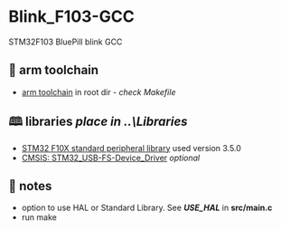 # Blink_F103-GCC
STM32F103 BluePill blink GCC

## 💪 arm toolchain
  * [arm toolchain](https://developer.arm.com/Tools%20and%20Software/GNU%20Toolchain) in root dir - *check Makefile*


## 🕮 libraries *place in ..\Libraries*
  * [STM32 F10X standard peripheral library](https://www.st.com/en/embedded-software/stsw-stm32054.html) used version 3.5.0
  * [CMSIS: STM32_USB-FS-Device_Driver](https://www.st.com/en/embedded-software/stsw-stm32121.html) *optional*


## 📝 notes
  * option to use HAL or Standard Library.  See __*USE_HAL*__ in __src/main.c__
  * run make
